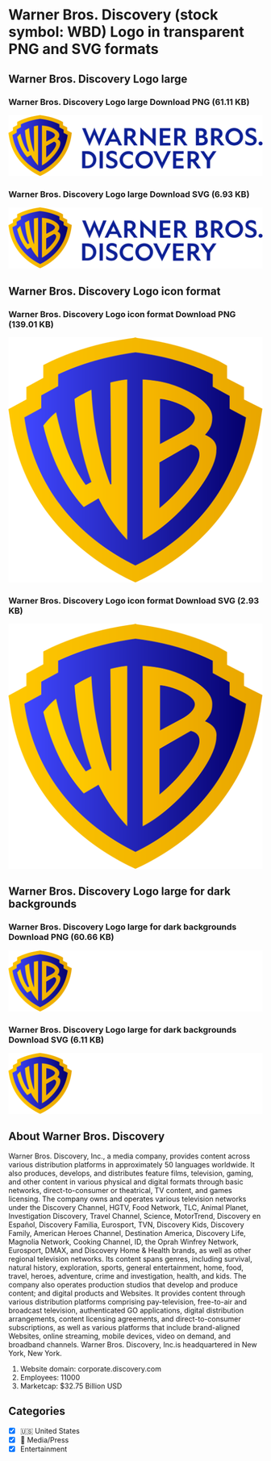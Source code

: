 # Warner Bros. Discovery (stock symbol: WBD) Logo in transparent PNG and SVG formats

## Warner Bros. Discovery Logo large

### Warner Bros. Discovery Logo large Download PNG (61.11 KB)

![Warner Bros. Discovery Logo large Download PNG (61.11 KB)](/img/orig/WBD_BIG-57ba1b48.png)

### Warner Bros. Discovery Logo large Download SVG (6.93 KB)

![Warner Bros. Discovery Logo large Download SVG (6.93 KB)](/img/orig/WBD_BIG-fa4aba5a.svg)

## Warner Bros. Discovery Logo icon format

### Warner Bros. Discovery Logo icon format Download PNG (139.01 KB)

![Warner Bros. Discovery Logo icon format Download PNG (139.01 KB)](/img/orig/WBD-09dee705.png)

### Warner Bros. Discovery Logo icon format Download SVG (2.93 KB)

![Warner Bros. Discovery Logo icon format Download SVG (2.93 KB)](/img/orig/WBD-9999481d.svg)

## Warner Bros. Discovery Logo large for dark backgrounds

### Warner Bros. Discovery Logo large for dark backgrounds Download PNG (60.66 KB)

![Warner Bros. Discovery Logo large for dark backgrounds Download PNG (60.66 KB)](/img/orig/WBD_BIG.D-24167051.png)

### Warner Bros. Discovery Logo large for dark backgrounds Download SVG (6.11 KB)

![Warner Bros. Discovery Logo large for dark backgrounds Download SVG (6.11 KB)](/img/orig/WBD_BIG.D-9b2e6cce.svg)

## About Warner Bros. Discovery

Warner Bros. Discovery, Inc., a media company, provides content across various distribution platforms in approximately 50 languages worldwide. It also produces, develops, and distributes feature films, television, gaming, and other content in various physical and digital formats through basic networks, direct-to-consumer or theatrical, TV content, and games licensing. The company owns and operates various television networks under the Discovery Channel, HGTV, Food Network, TLC, Animal Planet, Investigation Discovery, Travel Channel, Science, MotorTrend, Discovery en Español, Discovery Familia, Eurosport, TVN, Discovery Kids, Discovery Family, American Heroes Channel, Destination America, Discovery Life, Magnolia Network, Cooking Channel, ID, the Oprah Winfrey Network, Eurosport, DMAX, and Discovery Home & Health brands, as well as other regional television networks. Its content spans genres, including survival, natural history, exploration, sports, general entertainment, home, food, travel, heroes, adventure, crime and investigation, health, and kids. The company also operates production studios that develop and produce content; and digital products and Websites. It provides content through various distribution platforms comprising pay-television, free-to-air and broadcast television, authenticated GO applications, digital distribution arrangements, content licensing agreements, and direct-to-consumer subscriptions, as well as various platforms that include brand-aligned Websites, online streaming, mobile devices, video on demand, and broadband channels. Warner Bros. Discovery, Inc.is headquartered in New York, New York.

1. Website domain: corporate.discovery.com
2. Employees: 11000
3. Marketcap: $32.75 Billion USD


## Categories
- [x] 🇺🇸 United States
- [x] 📰 Media/Press
- [x] Entertainment
